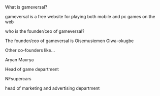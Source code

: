 What is gameversal?

gameversal is a free website for playing both mobile and pc games on the web 

who is the founder/ceo of gameversal?

The founder/ceo of gameversal is Oisemusiemen Giwa-okugbe

Other co-founders like...

Aryan Maurya

Head of game department

NFsupercars

head of marketing and advertising department

<a href="https://oisemusiemen.github.io/gameversal/">
